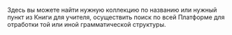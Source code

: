 Здесь вы можете найти нужную коллекцию по названию или нужный пункт из Книги для учителя, осуществить поиск по всей Платформе для отработки той или иной грамматической структуры.
